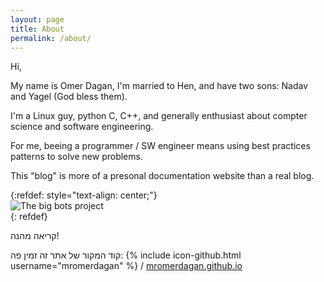 ```yaml
---
layout: page
title: About
permalink: /about/
---
```


Hi,

My name is Omer Dagan, I'm married to Hen, and have two sons: Nadav and Yagel (God bless
them).

I'm a Linux guy, python C, C++, and generally enthusiast about compter science and
software engineering.

For me, beeing a programmer / SW engineer means using best practices patterns to solve new
problems.

This "blog" is more of a presonal documentation website than a real blog.

{:refdef: style="text-align: center;"}                                             
![The big bots project](/img/20190222_151015.jpg)                                    
{: refdef} 

קריאה מהנה!

קוד המקור של אתר זה זמין פה:
{% include icon-github.html username="mromerdagan" %} /
[mromerdagan.github.io](https://github.com/mromerdagan/mromerdagan.github.io)
